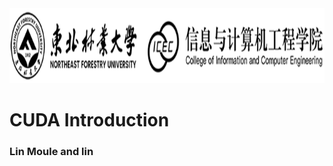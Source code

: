 <img src="/pics/logo.png" width="950px" height="120px"> 


# CUDA Introduction

### Lin Moule and lin
